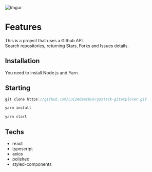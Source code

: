 ![Imgur](https://i.imgur.com/qeyVLDUl.png)

# Features

This is a project that uses a Github API. <br/>
Search repositories, returning Stars, Forks and Issues details.

## Installation

You need to install Node.js and Yarn.

## Starting

```jsx
git clone https://github.com/LuizAdamchuk/gostack-gitexplorer.git

```
```jsx
yarn install

```
```jsx
yarn start

```

## Techs

- react
- typescript
- axios
- polished
- styled-components

